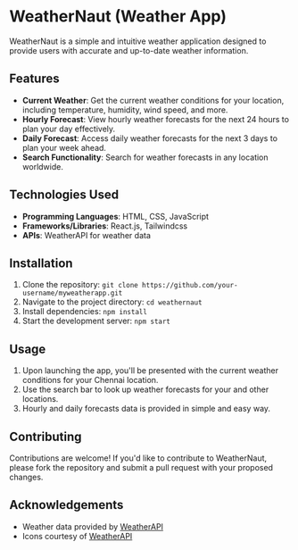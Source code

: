 # WeatherNaut (Weather App)

WeatherNaut is a simple and intuitive weather application designed to provide users with accurate and up-to-date weather information.

## Features

- **Current Weather**: Get the current weather conditions for your location, including temperature, humidity, wind speed, and more.
- **Hourly Forecast**: View hourly weather forecasts for the next 24 hours to plan your day effectively.
- **Daily Forecast**: Access daily weather forecasts for the next 3 days to plan your week ahead.
- **Search Functionality**: Search for weather forecasts in any location worldwide.

## Technologies Used

- **Programming Languages**: HTML, CSS, JavaScript
- **Frameworks/Libraries**: React.js, Tailwindcss
- **APIs**: WeatherAPI for weather data

## Installation

1. Clone the repository: `git clone https://github.com/your-username/myweatherapp.git`
2. Navigate to the project directory: `cd weathernaut`
3. Install dependencies: `npm install`
4. Start the development server: `npm start`

## Usage

1. Upon launching the app, you'll be presented with the current weather conditions for your Chennai location.
2. Use the search bar to look up weather forecasts for your and other locations.
3. Hourly and daily forecasts data is provided in simple and easy way.

## Contributing

Contributions are welcome! If you'd like to contribute to WeatherNaut, please fork the repository and submit a pull request with your proposed changes.

## Acknowledgements

- Weather data provided by [WeatherAPI](https://www.weatherapi.com/)
- Icons courtesy of [WeatherAPI](https://www.weatherapi.com/)